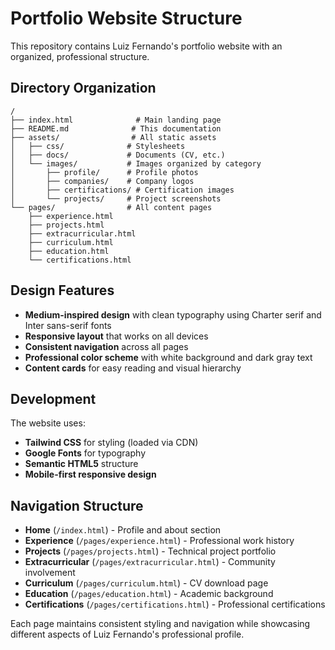 # Portfolio Website Structure

This repository contains Luiz Fernando's portfolio website with an organized, professional structure.

## Directory Organization

```
/
├── index.html              # Main landing page
├── README.md              # This documentation
├── assets/                # All static assets
│   ├── css/              # Stylesheets
│   ├── docs/             # Documents (CV, etc.)
│   └── images/           # Images organized by category
│       ├── profile/      # Profile photos
│       ├── companies/    # Company logos
│       ├── certifications/ # Certification images
│       └── projects/     # Project screenshots
└── pages/                # All content pages
    ├── experience.html
    ├── projects.html
    ├── extracurricular.html
    ├── curriculum.html
    ├── education.html
    └── certifications.html
```

## Design Features

- **Medium-inspired design** with clean typography using Charter serif and Inter sans-serif fonts
- **Responsive layout** that works on all devices
- **Consistent navigation** across all pages
- **Professional color scheme** with white background and dark gray text
- **Content cards** for easy reading and visual hierarchy

## Development

The website uses:
- **Tailwind CSS** for styling (loaded via CDN)
- **Google Fonts** for typography
- **Semantic HTML5** structure
- **Mobile-first responsive design**

## Navigation Structure

- **Home** (`/index.html`) - Profile and about section
- **Experience** (`/pages/experience.html`) - Professional work history
- **Projects** (`/pages/projects.html`) - Technical project portfolio
- **Extracurricular** (`/pages/extracurricular.html`) - Community involvement
- **Curriculum** (`/pages/curriculum.html`) - CV download page
- **Education** (`/pages/education.html`) - Academic background
- **Certifications** (`/pages/certifications.html`) - Professional certifications

Each page maintains consistent styling and navigation while showcasing different aspects of Luiz Fernando's professional profile.
